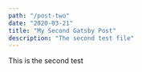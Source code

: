 ```yaml
---
path: "/post-two"
date: "2020-03-21"
title: "My Second Gatsby Post"
description: "The second test file"
---
```


This is the second test
